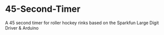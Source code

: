 # 45-Second-Timer
A 45 second timer for roller hockey rinks based on the Sparkfun Large Digit Driver &amp; Arduino
